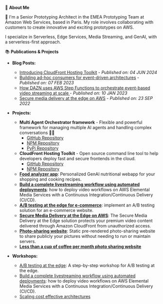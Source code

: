 🚀 **About Me**

🔭 I'm a Senior Prototyping Architect in the EMEA Prototyping Team at Amazon Web Services, based in Paris. My role involves collaborating with customers to create innovative and exciting prototypes on AWS.

I specialize in Serverless, Edge Services, Media Streaming, and GenAI, with a serverless-first approach.

📚 **Publications & Projects**

- **Blog Posts:**
  - [Introducing CloudFront Hosting Toolkit](https://aws.amazon.com/blogs/networking-and-content-delivery/introducing-cloudfront-hosting-toolkit/) - *Published on: 04 JUN 2024*
  - [Building ad-hoc consumers for event-driven architectures](https://aws.amazon.com/blogs/compute/building-ad-hoc-consumers-for-event-driven-architectures/) - *Published on: 07 FEB 2023*
  - [How DAZN uses AWS Step Functions to orchestrate event-based video streaming at scale
](https://aws.amazon.com/blogs/media/how-dazn-uses-aws-step-functions-to-orchestrate-event-based-video-streaming-at-scale/) - *Published on: 10 JAN 2023*
  - [Secure media delivery at the edge on AWS](https://aws.amazon.com/blogs/media/secure-media-delivery-at-the-edge-on-amazon-web-services/) - *Published on: 23 SEP 2022*


- **Projects:**
  - **Multi Agent Orchestrator framework** - Flexible and powerful framework for managing multiple AI agents and handling complex conversations 🤖🚀
    - [GitHub Repository](https://github.com/awslabs/multi-agent-orchestrator)
    - [NPM Repository](https://www.npmjs.com/package/multi-agent-orchestrator)
    - [PyPi Repository](https://pypi.org/project/multi-agent-orchestrator/)
  - **CloudFront Hosting Toolkit** - Open source command line tool to help developers deploy fast and secure frontends in the cloud.
    - [GitHub Repository](https://github.com/awslabs/cloudfront-hosting-toolkit)
    - [NPM Repository](https://www.npmjs.com/package/@aws/cloudfront-hosting-toolkit)
  - **[Food analyzer app](https://github.com/aws-samples/serverless-genai-food-analyzer-app)**: Personalized GenAI nutritional webapp for your shopping and cooking recipes.
  - **[Build a complete livestreaming workflow using automated deployments](https://github.com/aws-samples/cicd-mediaservices-workshop)**: how to deploy video workflows on AWS Elemental Media Services with a Continuous Integration/Continuous Delivery (CI/CD).
  - **[A/B testing at the edge for e-commerce](https://github.com/aws-samples/ab-testing-at-edge)**: implement an A/B testing solution for an e-commerce website.
  - **[Secure Media Delivery at the Edge on AWS](https://github.com/aws-solutions/secure-media-delivery-at-the-edge-on-aws)**: The Secure Media Delivery at the Edge solution protects your premium video content delivered through Amazon CloudFront from unauthorized access.
  - **[Photo-sharing website](https://github.com/cornelcroi/photo-sharing-website)**: Static pre-rendered photo-sharing website to share publicly your pictures without needing to run or maintain servers.
  - **[Less than a cup of coffee per month photo sharing website](https://manbehindlens.com/how_is_made.html)**


- **Workshops:**
  - [A/B testing at the edge](https://catalog.us-east-1.prod.workshops.aws/workshops/e507820e-bd46-421f-b417-107cd608a3b2/en-US): A step-by-step workshop for A/B testing at the edge.
  - [Build a complete livestreaming
workflow using automated
deployments](https://catalog.us-east-1.prod.workshops.aws/workshops/b520360a-46d4-470e-a34f-c6cf4a73f674/en-US): how to deploy video workflows on AWS Elemental Media Services with a Continuous Integration/Continuous Delivery (CI/CD).
  - [Scaling cost effective architectures](https://catalog.us-east-1.prod.workshops.aws/workshops/f238037c-8f0b-446e-9c15-ebcc4908901a/en-US)

